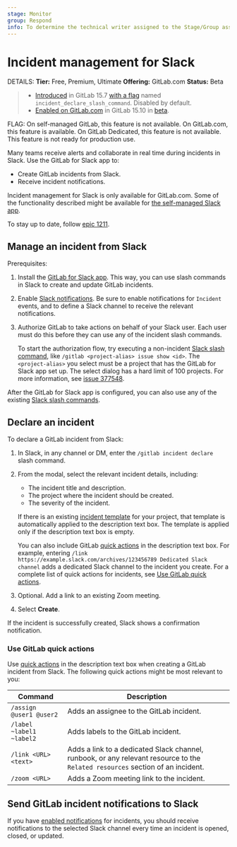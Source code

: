 ```yaml
---
stage: Monitor
group: Respond
info: To determine the technical writer assigned to the Stage/Group associated with this page, see https://handbook.gitlab.com/handbook/product/ux/technical-writing/#assignments
---
```


# Incident management for Slack

DETAILS:
**Tier:** Free, Premium, Ultimate
**Offering:** GitLab.com
**Status:** Beta

> - [Introduced](https://gitlab.com/gitlab-org/gitlab/-/issues/344856) in GitLab 15.7 [with a flag](../../administration/feature_flags.md) named `incident_declare_slash_command`. Disabled by default.
> - [Enabled on GitLab.com](https://gitlab.com/gitlab-org/gitlab/-/issues/378072) in GitLab 15.10 in [beta](../../policy/experiment-beta-support.md#beta).

FLAG:
On self-managed GitLab, this feature is not available.
On GitLab.com, this feature is available. On GitLab Dedicated, this feature is not available.
This feature is not ready for production use.

Many teams receive alerts and collaborate in real time during incidents in Slack.
Use the GitLab for Slack app to:

- Create GitLab incidents from Slack.
- Receive incident notifications.

Incident management for Slack is only available for GitLab.com. Some of the functionality
described might be available for
[the self-managed Slack app](../../user/project/integrations/slack_slash_commands.md).

To stay up to date, follow [epic 1211](https://gitlab.com/groups/gitlab-org/-/epics/1211).

## Manage an incident from Slack

Prerequisites:

1. Install the [GitLab for Slack app](../../user/project/integrations/gitlab_slack_application.md).
   This way, you can use slash commands in Slack to create and update GitLab incidents.
1. Enable [Slack notifications](../../user/project/integrations/gitlab_slack_application.md#slack-notifications). Be sure to enable
   notifications for `Incident` events, and to define a Slack channel to receive the relevant notifications.
1. Authorize GitLab to take actions on behalf of your Slack user.
   Each user must do this before they can use any of the incident slash commands.

   To start the authorization flow, try executing a non-incident [Slack slash command](../../user/project/integrations/gitlab_slack_application.md#slash-commands),
   like `/gitlab <project-alias> issue show <id>`.
   The `<project-alias>` you select must be a project that has the GitLab for Slack app set up. The select dialog has a hard limit of 100 projects.
   For more information, see [issue 377548](https://gitlab.com/gitlab-org/gitlab/-/issues/377548).

After the GitLab for Slack app is configured, you can also use any of the existing [Slack slash commands](../../user/project/integrations/slack_slash_commands.md).

## Declare an incident

To declare a GitLab incident from Slack:

1. In Slack, in any channel or DM, enter the `/gitlab incident declare` slash command.
1. From the modal, select the relevant incident details, including:

   - The incident title and description.
   - The project where the incident should be created.
   - The severity of the incident.

   If there is an existing [incident template](alerts.md#trigger-actions-from-alerts) for your
   project, that template is automatically applied to the description text box. The template is applied
   only if the description text box is empty.

   You can also include GitLab [quick actions](../../user/project/quick_actions.md) in the description text box.
   For example, entering `/link https://example.slack.com/archives/123456789 Dedicated Slack channel`
   adds a dedicated Slack channel to the incident you create. For a complete list of
   quick actions for incidents, see [Use GitLab quick actions](#use-gitlab-quick-actions).
1. Optional. Add a link to an existing Zoom meeting.
1. Select **Create**.

If the incident is successfully created, Slack shows a confirmation notification.

### Use GitLab quick actions

Use [quick actions](../../user/project/quick_actions.md) in the description text box when creating
a GitLab incident from Slack. The following quick actions might be most relevant to you:

| Command                  | Description                               |
| ------------------------ | ----------------------------------------- |
| `/assign @user1 @user2`  | Adds an assignee to the GitLab incident.  |
| `/label ~label1 ~label2` | Adds labels to the GitLab incident.       |
| `/link <URL> <text>`     | Adds a link to a dedicated Slack channel, runbook, or any relevant resource to the `Related resources` section of an incident. |
| `/zoom <URL>`            | Adds a Zoom meeting link to the incident. |

## Send GitLab incident notifications to Slack

If you have [enabled notifications](#manage-an-incident-from-slack) for incidents, you should receive
notifications to the selected Slack channel every time an incident is opened, closed, or updated.
